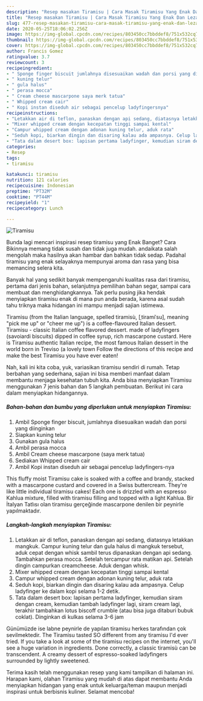 ```yaml
---
description: "Resep masakan Tiramisu | Cara Masak Tiramisu Yang Enak Dan Lezat"
title: "Resep masakan Tiramisu | Cara Masak Tiramisu Yang Enak Dan Lezat"
slug: 477-resep-masakan-tiramisu-cara-masak-tiramisu-yang-enak-dan-lezat
date: 2020-05-25T18:06:02.256Z
image: https://img-global.cpcdn.com/recipes/803450cc7bbddef8/751x532cq70/tiramisu-foto-resep-utama.jpg
thumbnail: https://img-global.cpcdn.com/recipes/803450cc7bbddef8/751x532cq70/tiramisu-foto-resep-utama.jpg
cover: https://img-global.cpcdn.com/recipes/803450cc7bbddef8/751x532cq70/tiramisu-foto-resep-utama.jpg
author: Francis Gomez
ratingvalue: 3.7
reviewcount: 3
recipeingredient:
- " Sponge finger biscuit jumlahnya disesuaikan wadah dan porsi yang diinginkan"
- " kuning telur"
- " gula halus"
- " perasa mocca"
- " Cream cheese mascarpone saya merk tatua"
- " Whipped cream cair"
- " Kopi instan diseduh air sebagai pencelup ladyfingersnya"
recipeinstructions:
- "Letakkan air di teflon, panaskan dengan api sedang, diatasnya letakkan mangkuk. Campur kuning telur dan gula halus di mangkuk tersebut, aduk cepat dengan whisk sambil terus dipanaskan dengan api sedang. Tambahkan perasa mocca. Setelah tercampur rata matikan api. Setelah dingin campurkan creamcheese. Aduk dengan whisk."
- "Mixer whipped cream dengan kecepatan tinggi sampai kental"
- "Campur whipped cream dengan adonan kuning telur, aduk rata"
- "Seduh kopi, biarkan dingin dan disaring kalau ada ampasnya. Celup ladyfinger ke dalam kopi selama 1-2 detik."
- "Tata dalam desert box: lapisan pertama ladyfinger, kemudian siram dengan cream, kemudian tambah ladyfinger lagi, siram cream lagi, terakhir tambahkan lotus biscoff crumble (atau bisa juga ditaburi bubuk coklat). Dinginkan di kulkas selama 3-6 jam"
categories:
- Resep
tags:
- tiramisu

katakunci: tiramisu 
nutrition: 121 calories
recipecuisine: Indonesian
preptime: "PT32M"
cooktime: "PT44M"
recipeyield: "1"
recipecategory: Lunch

---
```



![Tiramisu](https://img-global.cpcdn.com/recipes/803450cc7bbddef8/751x532cq70/tiramisu-foto-resep-utama.jpg)

Bunda lagi mencari inspirasi resep tiramisu yang Enak Banget? Cara Bikinnya memang tidak susah dan tidak juga mudah. andaikata salah mengolah maka hasilnya akan hambar dan bahkan tidak sedap. Padahal tiramisu yang enak selayaknya mempunyai aroma dan rasa yang bisa memancing selera kita.

Banyak hal yang sedikit banyak mempengaruhi kualitas rasa dari tiramisu, pertama dari jenis bahan, selanjutnya pemilihan bahan segar, sampai cara membuat dan menghidangkannya. Tak perlu pusing jika hendak menyiapkan tiramisu enak di mana pun anda berada, karena asal sudah tahu triknya maka hidangan ini mampu menjadi sajian istimewa.

Tiramisu (from the Italian language, spelled tiramisù, [ˌtiramiˈsu], meaning &#34;pick me up&#34; or &#34;cheer me up&#34;) is a coffee-flavoured Italian dessert. Tiramisu - classic Italian coffee flavored dessert. made of ladyfingers (savoiardi biscuits) dipped in coffee syrup, rich mascarpone custard. Here is Tiramisu authentic Italian recipe, the most famous Italian dessert in the world born in Treviso (a lovely town Follow the directions of this recipe and make the best Tiramisu you have ever eaten!


Nah, kali ini kita coba, yuk, variasikan tiramisu sendiri di rumah. Tetap berbahan yang sederhana, sajian ini bisa memberi manfaat dalam membantu menjaga kesehatan tubuh kita. Anda bisa menyiapkan Tiramisu menggunakan 7 jenis bahan dan 5 langkah pembuatan. Berikut ini cara dalam menyiapkan hidangannya.

<!--inarticleads1-->

##### Bahan-bahan dan bumbu yang diperlukan untuk menyiapkan Tiramisu:

1. Ambil  Sponge finger biscuit, jumlahnya disesuaikan wadah dan porsi yang diinginkan
1. Siapkan  kuning telur
1. Gunakan  gula halus
1. Ambil  perasa mocca
1. Ambil  Cream cheese mascarpone (saya merk tatua)
1. Sediakan  Whipped cream cair
1. Ambil  Kopi instan diseduh air sebagai pencelup ladyfingers-nya


This fluffy moist Tiramisu cake is soaked with a coffee and brandy, stacked with a mascarpone custard and covered in a Swiss buttercream. They&#39;re like little individual tiramisu cakes! Each one is drizzled with an espresso Kahlua mixture, filled with tiramisu filling and topped with a light Kahlua. Bir İtalyan Tatlısı olan tiramisu gerçeğinde mascarpone denilen bir peynirle yapılmaktadır. 

<!--inarticleads2-->

##### Langkah-langkah menyiapkan Tiramisu:

1. Letakkan air di teflon, panaskan dengan api sedang, diatasnya letakkan mangkuk. Campur kuning telur dan gula halus di mangkuk tersebut, aduk cepat dengan whisk sambil terus dipanaskan dengan api sedang. Tambahkan perasa mocca. Setelah tercampur rata matikan api. Setelah dingin campurkan creamcheese. Aduk dengan whisk.
1. Mixer whipped cream dengan kecepatan tinggi sampai kental
1. Campur whipped cream dengan adonan kuning telur, aduk rata
1. Seduh kopi, biarkan dingin dan disaring kalau ada ampasnya. Celup ladyfinger ke dalam kopi selama 1-2 detik.
1. Tata dalam desert box: lapisan pertama ladyfinger, kemudian siram dengan cream, kemudian tambah ladyfinger lagi, siram cream lagi, terakhir tambahkan lotus biscoff crumble (atau bisa juga ditaburi bubuk coklat). Dinginkan di kulkas selama 3-6 jam


Günümüzde ise labne peynirle de yapılan tiramisu herkes tarafından çok sevilmektedir. The Tiramisu tasted SO different from any tiramisu I&#39;d ever tried. If you take a look at some of the tiramisu recipes on the internet, you&#39;ll see a huge variation in ingredients. Done correctly, a classic tiramisù can be transcendent. A creamy dessert of espresso-soaked ladyfingers surrounded by lightly sweetened. 

Terima kasih telah menggunakan resep yang kami tampilkan di halaman ini. Harapan kami, olahan Tiramisu yang mudah di atas dapat membantu Anda menyiapkan hidangan yang enak untuk keluarga/teman maupun menjadi inspirasi untuk berbisnis kuliner. Selamat mencoba!
